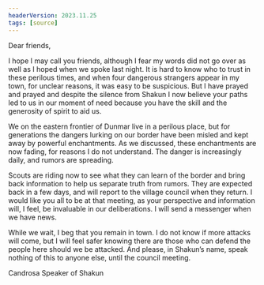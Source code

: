 ```yaml
---
headerVersion: 2023.11.25
tags: [source]
---
```


Dear friends,

I hope I may call you friends, although I fear my words did not go over as well as I hoped when we spoke last night. It is hard to know who to trust in these perilous times, and when four dangerous strangers appear in my town, for unclear reasons, it was easy to be suspicious. But I have prayed and prayed and despite the silence from Shakun I now believe your paths led to us in our moment of need because you have the skill and the generosity of spirit to aid us.

We on the eastern frontier of Dunmar live in a perilous place, but for generations the dangers lurking on our border have been misled and kept away by powerful enchantments. As we discussed, these enchantments are now fading, for reasons I do not understand. The danger is increasingly daily, and rumors are spreading.

Scouts are riding now to see what they can learn of the border and bring back information to help us separate truth from rumors. They are expected back in a few days, and will report to the village council when they return. I would like you all to be at that meeting, as your perspective and information will, I feel, be invaluable in our deliberations. I will send a messenger when we have news.

While we wait, I beg that you remain in town. I do not know if more attacks will come, but I will feel safer knowing there are those who can defend the people here should we be attacked. And please, in Shakun’s name, speak nothing of this to anyone else, until the council meeting.

Candrosa
Speaker of Shakun